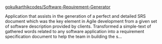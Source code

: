[gokulkarthikcodes/Software-Requirement-Generator](https://github.com/gokulkarthikcodes/Software-Requirement-Generator)

Application that assists in the generation of a perfect and detailed SRS document which was the key element in Agile development from a given set of software description provided by clients. Transformed a simple-text of gathered words related to any software application into a requirement specification document to help the team in building the s… 
